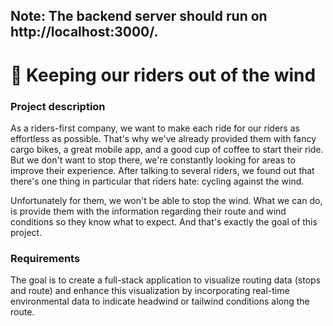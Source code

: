 ## Note: The backend server should run on http://localhost:3000/.

# 💨 Keeping our riders out of the wind

### Project description
As a riders-first company, we want to make each ride for our riders as effortless as possible. That's why we've already provided them with fancy cargo bikes, a great mobile app, and a good cup of coffee to start their ride. But we don't want to stop there, we're constantly looking for areas to improve their experience. After talking to several riders, we found out that there's one thing in particular that riders hate: cycling against the wind.

Unfortunately for them, we won't be able to stop the wind. What we can do, is provide them with the information regarding their route and wind conditions so they know what to expect. And that's exactly the goal of this project.

### Requirements
The goal is to create a full-stack application to visualize routing data (stops and route) and enhance this visualization by incorporating real-time environmental data to indicate headwind or tailwind conditions along the route.
